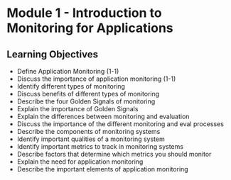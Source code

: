 # Module 1 - Introduction to Monitoring for Applications

## Learning Objectives

- Define Application Monitoring (1-1)
- Discuss the importance of application monitoring (1-1)
- Identify different types of monitoring
- Discuss benefits of different types of monitoring
- Describe the four Golden Signals of monitoring
- Explain the importance of Golden Signals
- Explain the differences between monitoring and evaluation
- Discuss the importance of the different monitoring and eval processes
- Describe the components of monitoring systems
- Identify important qualities of a monitoring system
- Identify important metrics to track in monitoring systems
- Describe factors that determine which metrics you should monitor
- Explain the need for application monitoring
- Describe the important elements of application monitoring
